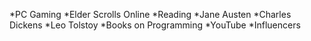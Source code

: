 *PC Gaming
  *Elder Scrolls Online
*Reading
  *Jane Austen
  *Charles Dickens
  *Leo Tolstoy
  *Books on Programming
*YouTube
  *Influencers 
